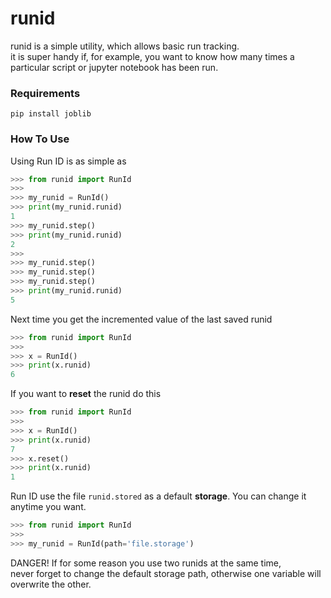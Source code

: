 # runid
runid is a simple utility, which allows basic run tracking.  
it is super handy if, for example, you want to know how many times a particular script or jupyter notebook has been run.


### Requirements

`pip install joblib`


### How To Use


Using Run ID is as simple as 
```python
>>> from runid import RunId
>>>
>>> my_runid = RunId()
>>> print(my_runid.runid)
1
>>> my_runid.step()
>>> print(my_runid.runid)
2
>>> 
>>> my_runid.step()
>>> my_runid.step()
>>> my_runid.step()
>>> print(my_runid.runid)
5
```


Next time you get the incremented value of the last saved runid
```python
>>> from runid import RunId
>>>
>>> x = RunId()
>>> print(x.runid)
6
```


If you want to **reset** the runid do this
```python
>>> from runid import RunId
>>>
>>> x = RunId()
>>> print(x.runid)
7
>>> x.reset()
>>> print(x.runid)
1
```


Run ID use the file `runid.stored` as a default **storage**. You can change it anytime you want.
```python
>>> from runid import RunId
>>>
>>> my_runid = RunId(path='file.storage')
```
DANGER! If for some reason you use two runids at the same time,  
never forget to change the default storage path, otherwise one variable will overwrite the other.

